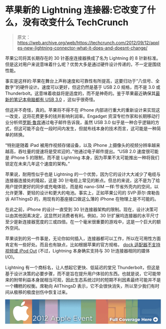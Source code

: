 # 苹果新的 Lightning 连接器:它改变了什么，没有改变什么 TechCrunch

> 原文：<https://web.archive.org/web/https://techcrunch.com/2012/09/12/apples-new-lightning-connector-what-it-does-and-doesnt-change/>

苹果公司将其长期存在的 30 针基座连接器换成了名为 Lightning 的 8 针新标准。但是这对用户来说意味着什么呢？优势大多是通过硬件设计传递的，不一定是围绕性能。

事实是这样的:苹果在舞台上声称速度和可靠性有所提高，这要归功于“八信号、全数字”的硬件设计。速度可以更好，但这仍然是基于 USB 2.0 规格，而不是 3.0 或 Thunderbolt。这意味着收益将是适度的，而不是神奇的。鉴于苹果最近确保其[最新的笔记本电脑都有 USB 3.0](https://web.archive.org/web/20221130054948/https://beta.techcrunch.com/2012/06/11/apple-reveals-a-redesigned-macbook-pro-thinner-casing-and-new-intel-chips/ "Apple Reveals An Updated MacBook Pro: New Intel Chips, USB 3.0, And Same Price As Before") ，这似乎很奇怪。

但这并不奇怪，真的。苹果将不得不在 iPhone 内部进行重大的重新设计来实现这一改变，这将花费更多的钱并影响利润率。Engadget 资深专栏作家和长期移动行业分析师[罗斯·鲁宾](https://web.archive.org/web/20221130054948/http://twitter.com/rossrubin)通过电子邮件告诉我，虽然 USB 3.0 似乎是一种合乎逻辑的方式，但这可能不会在一段时间内发生，但就布线本身的技术而言，这可能是一种简单的转换。

“特别是随着 iPad 被用作视频存储设备，以及 iPhone 上摄像头的视频分辨率越来越高，吞吐量的提速将是受欢迎的，”他通过电子邮件提出。“USB 2.0 速度很可能是 iPhone 5 的限制，而不是 Lightning 本身，因为苹果不太可能推出一种将我们锁定在未来几年这个速度的架构。”

苹果说，耐用性似乎也是 Lightning 的一个优势，因为它的设计大大减少了电缆与连接器连接处的隆起，这是 30 针电缆上常见的断点。但总的来说，这不是为了给用户提供更好的同步或充电体验，而是和 nano-SIM 一样:节省外壳内的空间，以允许更薄、更轻的设计和更大的电池。事实上，正如苹果公司的 SVP·菲尔·席勒告诉 AllThingsD 的，用现有的基座接口做这么薄的 iPhone 在物理上是不可能的。

在此之前，iPhone 的设计一直受到 30 针连接器架构的限制。现在，设计决策可以由其他因素决定，这显然对消费者有利。例如，30 针扩展坞连接器的水平尺寸至少是新连接器宽度的三或四倍。在一个毫米很重要的游戏中，这是一个巨大的额外空间。

苹果谈到的另一件事是，无论你如何插入，连接器都可以工作，所以在可用性方面肯定有一些好处。而且也有缺点，比如根据苹果的官方规格， [dock 适配器不支持视频或 iPod Out](https://web.archive.org/web/20221130054948/https://beta.techcrunch.com/2012/09/12/apple-offers-lightning-to-30-pin-adapters-for-29-and-39-both-ship-in-october/ "Apple Offers Lightning to 30-Pin Adapters For $29 And $39, Both Ship In October") (不过，Lightning 本身确实支持与 30 针连接器相同的媒体 I/O)。

Lightning 有一个商标名，让人想起它更快、低延迟的堂兄 Thunderbolt，但这是基于设计决策的必要步骤，而不是旨在提升用户体验的东西。也就是说，它可能带来的附带利益本身就相当可观，因此生态系统过时的短期不利因素最终可能并不是一个糟糕的权衡。席勒向 AllThingsD 表示，它不会很快消失，所以至少我们有时间从极移的极度创伤中恢复过来。

[![](img/957b6f2a1e312afd30bb83cd45ec2eca.png "apple-event12")](https://web.archive.org/web/20221130054948/http://www.beta.techcrunch.com/tag/iphone)